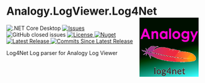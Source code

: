 # Analogy.LogViewer.Log4Net <img src="./Assets/Analogy.Log4Net.png" align="right" width="155px" height="155px">
<p align="center">

 ![.NET Core Desktop](https://github.com/Analogy-LogViewer/Analogy.LogViewer.Log4Net/workflows/.NET%20Core%20Desktop/badge.svg)
 <a href="https://github.com/Analogy-LogViewer/Analogy.LogViewer.Log4Net/issues">
    <img src="http://img.shields.io/github/issues/Analogy-LogViewer/Analogy.LogViewer.Log4Net" alt="Issues"/>
</a>
![GitHub closed issues](https://img.shields.io/github/issues-closed-raw/Analogy-LogViewer/Analogy.LogViewer.Log4Net)
<a href="https://github.com/Analogy-LogViewer/Analogy.LogViewer.Log4Net/blob/master/LICENSE.md">
    <img src="http://img.shields.io/github/license/Analogy-LogViewer/Analogy.LogViewer.Log4Net" alt="License"/>
</a> 
 [![Nuget](https://img.shields.io/nuget/v/Analogy.LogViewer.Log4Net)](https://www.nuget.org/packages/Analogy.LogViewer.Log4Net/)
<a href="https://github.com/Analogy-LogViewer/Analogy.LogViewer.Log4Net/releases">
    <img src="http://img.shields.io/github/v/release/Analogy-LogViewer/Analogy.LogViewer.Log4Net" alt="Latest Release"/>
</a> 
<a href="https://github.com/Analogy-LogViewer/Analogy.LogViewer.Log4Net/compare/V1.0.0...master">
    <img src="http://img.shields.io/github/commits-since/Analogy-LogViewer/Analogy.LogViewer.Log4Net/latest" alt="Commits Since Latest Release"/>
</a> 
</p>

Log4Net Log parser for Analogy Log Viewer

